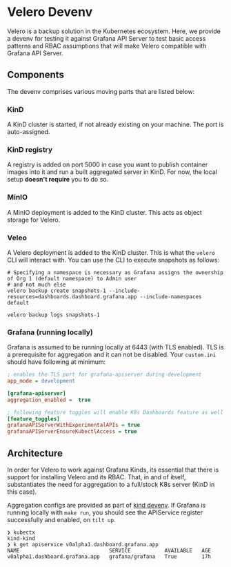 # Velero Devenv

Velero is a backup solution in the Kubernetes ecosystem. Here, we provide a devenv for testing it against Grafana
API Server to test basic access patterns and RBAC assumptions that will make Velero compatible with Grafana API Server.

## Components

The devenv comprises various moving parts that are listed below:

### KinD

A KinD cluster is started, if not already existing on your machine. The port is auto-assigned.

### KinD registry

A registry is added on port 5000 in case you want to publish container images into it and run a built aggregated
server in KinD. For now, the local setup **doesn't require** you to do so.

### MinIO

A MinIO deployment is added to the KinD cluster. This acts as object storage for Velero.

### Veleo

A Velero deployment is added to the KinD cluster. This is what the `velero` CLI will interact with. You can use the CLI
to execute snapshots as follows:

```shell
# Specifying a namespace is necessary as Grafana assigns the ownership of Org 1 (default namespace) to Admin user
# and not much else
velero backup create snapshots-1 --include-resources=dashboards.dashboard.grafana.app --include-namespaces default

velero backup logs snapshots-1
```

### Grafana (running locally)

Grafana is assumed to be running locally at 6443 (with TLS enabled). TLS is a prerequisite for aggregation and it
can not be disabled. Your `custom.ini` should have following at minimum:

```ini
; enables the TLS port for grafana-apiserver during development
app_mode = development

[grafana-apiserver]
aggregation_enabled =  true

; following feature toggles will enable K8s Dashboards feature as well as allow you to interact with it using kubectl
[feature_toggles]
grafanaAPIServerWithExperimentalAPIs = true
grafanaAPIServerEnsureKubectlAccess = true
```

## Architecture

In order for Velero to work against Grafana Kinds, its essential that there is support for installing Velero and its
RBAC. That, in and of itself, substantiates the need for aggregation to a full/stock K8s server (KinD in this case).

Aggregation configs are provided as part of [kind devenv](../kind/aggregation-configs). If Grafana is running locally
with `make run`, you should see the APIService register successfully and enabled, on `tilt up`.

```shell
❯ kubectx
kind-kind
❯ k get apiservice v0alpha1.dashboard.grafana.app
NAME                             SERVICE           AVAILABLE   AGE
v0alpha1.dashboard.grafana.app   grafana/grafana   True        17h
```
